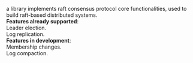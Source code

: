 a library implements raft consensus protocol core functionalities, used to build raft-based distributed systems.
<br>
<b>Features already supported</b>:<br>
  Leader election.<br>
  Log replication.<br>
<b>Features in development</b>:<br>
  Membership changes.<br>
  Log compaction.<br>